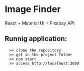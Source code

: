 # Image Finder

React + Material UI + Pixabay API

## Runnig application:
```
  >> clone the repository
  >> get in the project folder
  >> npm start
  >> access http://localhost:3000
```
